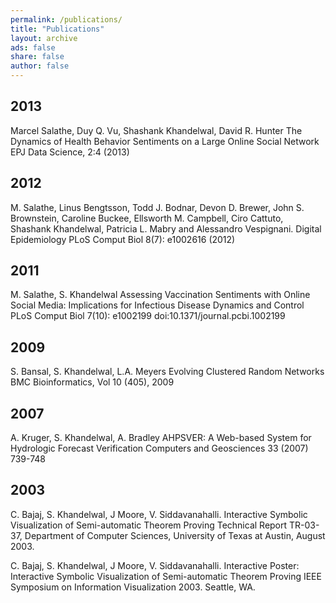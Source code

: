 ```yaml
---
permalink: /publications/
title: "Publications"
layout: archive
ads: false
share: false
author: false
---
```


## 2013

Marcel Salathe, Duy Q. Vu, Shashank Khandelwal, David R. Hunter 
The Dynamics of Health Behavior Sentiments on a Large Online Social Network 
EPJ Data Science, 2:4 (2013) 

## 2012

M. Salathe, Linus Bengtsson, Todd J. Bodnar, Devon D. Brewer, John S. Brownstein, Caroline Buckee, Ellsworth M. Campbell, Ciro Cattuto, Shashank Khandelwal, Patricia L. Mabry and Alessandro Vespignani. 
Digital Epidemiology
PLoS Comput Biol 8(7): e1002616 (2012)

## 2011

M. Salathe, S. Khandelwal
Assessing Vaccination Sentiments with Online Social Media: Implications for Infectious Disease Dynamics and Control
PLoS Comput Biol 7(10): e1002199 doi:10.1371/journal.pcbi.1002199

## 2009

S. Bansal, S. Khandelwal, L.A. Meyers 
Evolving Clustered Random Networks
BMC Bioinformatics, Vol 10 (405), 2009

## 2007

A. Kruger, S. Khandelwal, A. Bradley 
AHPSVER: A Web-based System for Hydrologic Forecast Verification 
Computers and Geosciences 33 (2007) 739-748

## 2003

C. Bajaj, S. Khandelwal, J Moore, V. Siddavanahalli. 
Interactive Symbolic Visualization of Semi-automatic Theorem Proving 
Technical Report TR-03-37, Department of Computer Sciences, University of Texas at Austin, August 2003.

C. Bajaj, S. Khandelwal, J Moore, V. Siddavanahalli. 
Interactive Poster: Interactive Symbolic Visualization of Semi-automatic Theorem Proving 
IEEE Symposium on Information Visualization 2003. Seattle, WA. 
